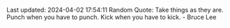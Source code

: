 Last updated: 2024-04-02 17:54:11
Random Quote: Take things as they are. Punch when you have to punch. Kick when you have to kick. - Bruce Lee